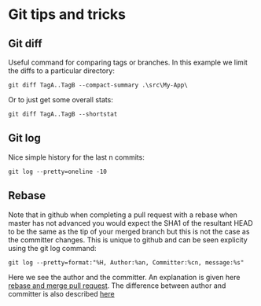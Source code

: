 # Git tips and tricks

## Git diff

Useful command for comparing tags or branches. In this example we limit the diffs to a particular directory:

`git diff TagA..TagB --compact-summary .\src\My-App\`

Or to just get some overall stats:

`git diff TagA..TagB --shortstat`

## Git log

Nice simple history for the last n commits:

`git log --pretty=oneline -10`

## Rebase

Note that in github when completing a pull request with a rebase when master has not advanced you would expect the SHA1 of the
resultant HEAD to be the same as the tip of your merged branch but this is not the case as the committer changes. This is unique 
to github and can be seen explicity using the git log command:

`git log --pretty=format:"%H, Author:%an, Committer:%cn, message:%s"`

Here we see the author and the committer. An explanation is given here [rebase and merge pull request](https://help.github.com/en/github/collaborating-with-issues-and-pull-requests/about-pull-request-merges#rebase-and-merge-your-pull-request-commits). The difference between author and committer is also described [here](https://git-scm.com/book/en/v2/Git-Basics-Viewing-the-Commit-History)
